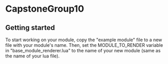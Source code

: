 # CapstoneGroup10
 
## Getting started

To start working on your module, copy the "example module" file to a new file with your module's name. Then, set the MODULE_TO_RENDER variable in "base_module_renderer.lua" to the name of your new module (same as the name of your lua file).

